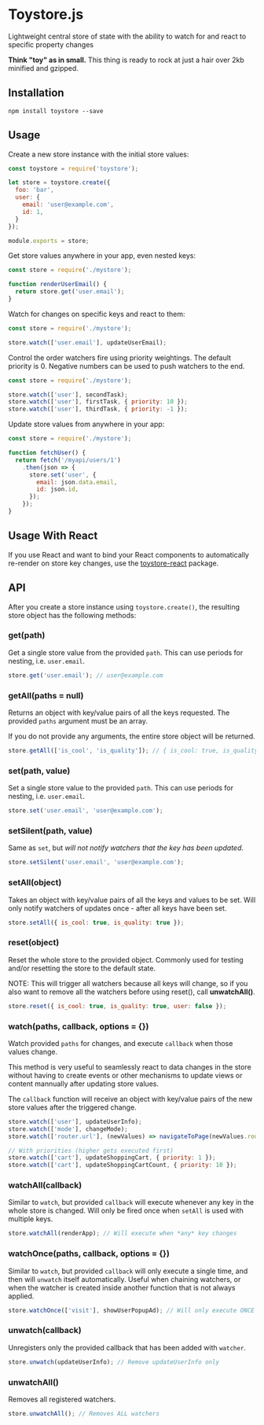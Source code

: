 # Toystore.js

Lightweight central store of state with the ability to watch for and react to
specific property changes

**Think "toy" as in small.** This thing is ready to rock at just a hair over
2kb minified and gzipped.

## Installation

```
npm install toystore --save
```

## Usage

Create a new store instance with the initial store values:
```javascript
const toystore = require('toystore');

let store = toystore.create({
  foo: 'bar',
  user: {
    email: 'user@example.com',
    id: 1,
  }
});

module.exports = store;
```

Get store values anywhere in your app, even nested keys:

```javascript
const store = require('./mystore');

function renderUserEmail() {
  return store.get('user.email');
}
```

Watch for changes on specific keys and react to them:
```javascript
const store = require('./mystore');

store.watch(['user.email'], updateUserEmail);
```


Control the order watchers fire using priority weightings. The default priority is 0. Negative numbers can be used to push watchers to the end.
```javascript
const store = require('./mystore');

store.watch(['user'], secondTask);
store.watch(['user'], firstTask, { priority: 10 });
store.watch(['user'], thirdTask, { priority: -1 });

```


Update store values from anywhere in your app:
```javascript
const store = require('./mystore');

function fetchUser() {
  return fetch('/myapi/users/1')
    .then(json => {
      store.set('user', {
        email: json.data.email,
        id: json.id,
      });
    });
}
```

## Usage With React

If you use React and want to bind your React components to automatically
re-render on store key changes, use the
 [toystore-react](https://github.com/vlucas/toystore-react) package.

## API

After you create a store instance using `toystore.create()`, the resulting
store object has the following methods:

### get(path)

Get a single store value from the provided `path`. This can use periods for
nesting, i.e. `user.email`.

```javascript
store.get('user.email'); // user@example.com
```

### getAll(paths = null)

Returns an object with key/value pairs of all the keys requested. The provided
`paths` argument must be an array.

If you do not provide any arguments, the entire store object will be returned.

```javascript
store.getAll(['is_cool', 'is_quality']); // { is_cool: true, is_quality: true }
```

### set(path, value)

Set a single store value to the provided `path`. This can use periods for
nesting, i.e. `user.email`.

```javascript
store.set('user.email', 'user@example.com');
```

### setSilent(path, value)

Same as `set`, but *will not notify watchers that the key has been updated*.

```javascript
store.setSilent('user.email', 'user@example.com');
```

### setAll(object)

Takes an object with key/value pairs of all the keys and values to be set. Will
only notify watchers of updates once - after all keys have been set.

```javascript
store.setAll({ is_cool: true, is_quality: true });
```

### reset(object)

Reset the whole store to the provided object. Commonly used for testing and/or
resetting the store to the default state.

NOTE: This will trigger all watchers because all keys will change, so if you
also want to remove all the watchers before using reset(), call
**unwatchAll()**.

```javascript
store.reset({ is_cool: true, is_quality: true, user: false });
```

### watch(paths, callback, options = {})

Watch provided `paths` for changes, and execute `callback` when those values
change.

This method is very useful to seamlessly react to data changes in the
store without having to create events or other mechanisms to update views or
content mannually after updating store values.

The `callback` function will receive an object with key/value pairs of the new
store values after the triggered change.

```javascript
store.watch(['user'], updateUserInfo);
store.watch(['mode'], changeMode);
store.watch(['router.url'], (newValues) => navigateToPage(newValues.router.url));

// With priorities (higher gets executed first)
store.watch(['cart'], updateShoppingCart, { priority: 1 });
store.watch(['cart'], updateShoppingCartCount, { priority: 10 });
```

### watchAll(callback)

Similar to `watch`, but provided `callback` will execute whenever any key in
the whole store is changed. Will only be fired once when `setAll` is used with
multiple keys.

```javascript
store.watchAll(renderApp); // Will execute when *any* key changes
```

### watchOnce(paths, callback, options = {})

Similar to `watch`, but provided `callback` will only execute a single time,
and then will `unwatch` itself automatically. Useful when chaining watchers, or
when the watcher is created inside another function that is not always applied.

```javascript
store.watchOnce(['visit'], showUserPopupAd); // Will only execute ONCE
```

### unwatch(callback)

Unregisters only the provided callback that has been added with `watcher`.

```javascript
store.unwatch(updateUserInfo); // Remove updateUserInfo only
```

### unwatchAll()

Removes all registered watchers.

```javascript
store.unwatchAll(); // Removes ALL watchers
```
